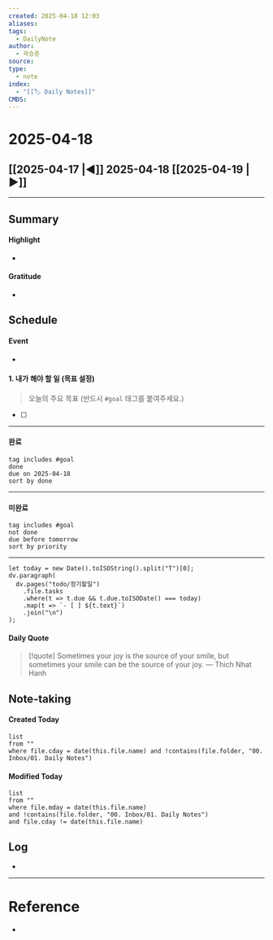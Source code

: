 ```yaml
---
created: 2025-04-18 12:03
aliases: 
tags:
  - DailyNote
author:
  - 곽승준
source: 
type:
  - note
index:
  - "[[🏷 Daily Notes]]"
CMDS:
---
```

# 2025-04-18

## [[2025-04-17 |◀︎]] 2025-04-18 [[2025-04-19 |▶︎]]

---

## Summary
#### Highlight
- 
#### Gratitude
- 

## Schedule
#### Event
- 

#### 1. 내가 해야 할 일 (목표 설정)
> 오늘의 주요 목표 (반드시 `#goal` 태그를 붙여주세요.)
- [ ] 

---

#### 완료
```tasks
tag includes #goal
done
due on 2025-04-18
sort by done
```

---

#### 미완료
```tasks
tag includes #goal
not done
due before tomorrow
sort by priority
```


---
```tasks
let today = new Date().toISOString().split("T")[0];
dv.paragraph(
  dv.pages("todo/정기할일")
    .file.tasks
    .where(t => t.due && t.due.toISODate() === today)
    .map(t => `- [ ] ${t.text}`)
    .join("\n")
);
```
#### Daily Quote
> [!quote] Sometimes your joy is the source of your smile, but sometimes your smile can be the source of your joy.
> — Thich Nhat Hanh

## Note-taking

#### Created Today

```dataview
list
from ""
where file.cday = date(this.file.name) and !contains(file.folder, "00. Inbox/01. Daily Notes")
```

#### Modified Today

```dataview
list
from ""
where file.mday = date(this.file.name)
and !contains(file.folder, "00. Inbox/01. Daily Notes")
and file.cday != date(this.file.name)
```

## Log
- 

---

# Reference
- 
